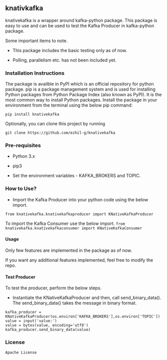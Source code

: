 ## knativkafka

knativekafka is a wrapper around kafka-python package. This package is easy to use and can be used to test the Kafka Producer in kafka-python package.

Some important items to note.

* This package includes the basic testing only as of now.

*  Polling, parallelism etc. has not been included yet.

### Installation Instructions

The package is availble in PyPI which is an official repository for python package.
pip is a package management system and is used for installing Python packages from Python Package Index (also known as PyPI). It is the most common way to install Python packages.
Install the package in your environment from the terminal using the below pip command:

`pip install knativekafka`


Optionally, you can clone this project by running 

`git clone https://github.com/ezhil-g/knativekafka`

### Pre-requisites

- Python 3.x

- pip3

- Set the environment variables - KAFKA_BROKERS and TOPIC.


### How to Use?

* Import the Kafka Producer into your python code using the below import.

`from knativekafka.knativekafkaproducer import KNativeKafkaProducer`

To import the Kafka Consumer use the below import.
`from knativekafka.knativekafkaconsumer import KNativeKafkaConsumer`
    

#### Usage

Only few features are implemented in the package as of now. 

If you want any additional features implemented, feel free to modify the repo.

#### Test Producer

To test the producer, perform the below steps.

* Instantiate the KNativeKafkaProducer and then, call send_binary_data(). The send_binary_data() takes the message in binary format.

```
kafka_producer = KNativeKafkaProducer(os.environ['KAFKA_BROKERS'],os.environ['TOPIC'])
value = input('value:')
value = bytes(value, encoding='utf8')            
kafka_producer.send_binary_data(value)    

```

### License

```
Apache License
```
